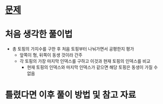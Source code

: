 # [문제](https://school.programmers.co.kr/learn/courses/30/lessons/132265)

# 처음 생각한 풀이법

- 총 토핑의 가지수를 구한 후 처음 토핑부터 나눠가면서 공평한지 평가
    - 앞쪽이 형, 뒤쪽이 동생 것이라 간주
    - 각 토핑의 가장 마지막 인덱스를 구하고 이것과 현재 토핑의 인덱스를 비교
        - 현재 토핑의 인덱스와 마지막 인덱스가 같으면 해당 토핑은 동생이 가질 수 없음

# 틀렸다면 이후 풀이 방법 및 참고 자료